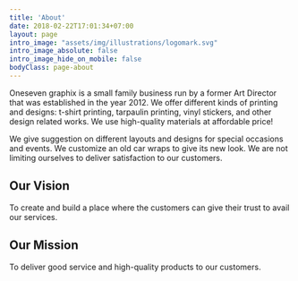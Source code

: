 ```yaml
---
title: 'About'
date: 2018-02-22T17:01:34+07:00
layout: page
intro_image: "assets/img/illustrations/logomark.svg"
intro_image_absolute: false
intro_image_hide_on_mobile: false    
bodyClass: page-about
---
```


Oneseven graphix is a small family business run by a former Art Director that was established in the year 2012. We offer different kinds of printing and designs: t-shirt printing, tarpaulin printing, vinyl stickers, and other design related works. We use high-quality materials at affordable price!

We give suggestion on different layouts and designs for special occasions and events. We customize an old car wraps to give its new look. We are not limiting ourselves to deliver satisfaction to our customers.


## Our Vision

To create and build a place where the customers can give their trust to avail our services.

## Our Mission

To deliver good service and high-quality products to our customers.

